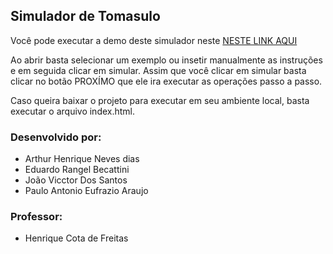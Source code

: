 ## Simulador de Tomasulo

Você pode executar a demo deste simulador neste [NESTE LINK AQUI](https://teste.joaoVictor.com)

Ao abrir basta selecionar um exemplo ou insetir manualmente as instruções e em seguida clicar em simular.
Assim que você clicar em simular basta clicar no botão PROXÍMO que ele ira executar as operações passo a passo.

Caso queira baixar o projeto para executar em seu ambiente local, basta executar o arquivo index.html.


### Desenvolvido por:

- Arthur Henrique Neves dias
- Eduardo Rangel Becattini
- João Vicctor Dos Santos
- Paulo Antonio Eufrazio Araujo

### Professor:
- Henrique Cota de Freitas 

